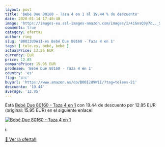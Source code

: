 ```yaml
---
layout: post
title: 'Bebé Due 80160 - Taza 4 en 1 al 19.44 % de descuento'
date: 2020-01-14 17:40:40
image: 'https://images-eu.ssl-images-amazon.com/images/I/41GnsQ9y7cL._SL200_.jpg'
comments: true
category: ofertas
author: ring
slug: 'B00I2U9W1I-es Bebé Due 80160 - Taza 4 en 1'
tags: [ tole.es, bebé, bebé ]
actualPrice: 12.85 EUR
currency: EUR
price: 12.85
comparePrice: 15.95 EUR
prodname: 'Bebé Due 80160 - Taza 4 en 1'
country: 'es'
flag: '🇪🇸'
buyurl: 'https://www.amazon.es/dp/B00I2U9W1I/?tag=tolees-21'
descuento: '19.44'
average: '12.85'
---
```


Está [Bebé Due 80160 - Taza 4 en 1](https://www.amazon.es/dp/B00I2U9W1I/?tag=tolees-21) con 19.44 de descuento por 12.85 EUR (original: 15.95 EUR) en el siguiente enlace!

[![Bebé Due 80160 - Taza 4 en 1](https://images-eu.ssl-images-amazon.com/images/I/41GnsQ9y7cL._SL200_.jpg)](https://www.amazon.es/dp/B00I2U9W1I/?tag=tolees-21)

ℹ️:


[🛒 Ver la oferta!!](https://www.amazon.es/dp/B00I2U9W1I/?tag=tolees-21)
